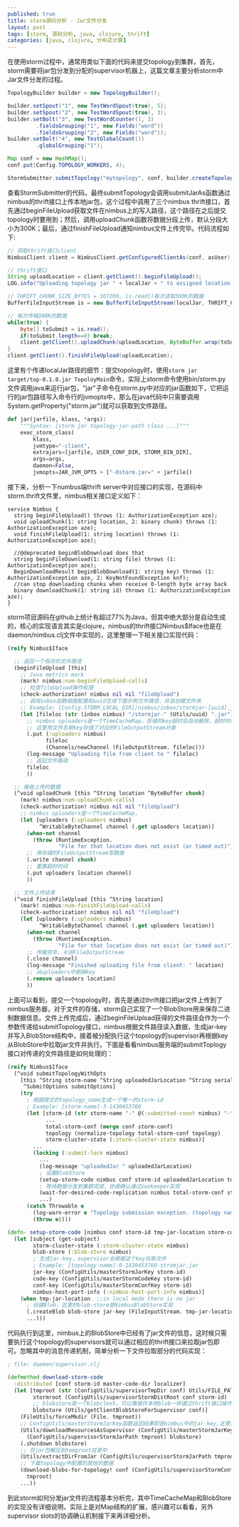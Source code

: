 ```yaml
---
published: true
title: storm源码分析 - Jar文件分发
layout: post
tags: [storm, 源码分析, java, clojure, thrift]
categories: [java, clojure, 分布式计算]
---
```


在使用storm过程中，通常用类似下面的代码来提交topology到集群，首先，storm需要将jar包分发到分配的supervisor机器上，这篇文章主要分析storm中Jar文件分发的过程。

```java
TopologyBuilder builder = new TopologyBuilder();

builder.setSpout("1", new TestWordSpout(true), 5);
builder.setSpout("2", new TestWordSpout(true), 3);
builder.setBolt("3", new TestWordCounter(), 3)
         .fieldsGrouping("1", new Fields("word"))
         .fieldsGrouping("2", new Fields("word"));
builder.setBolt("4", new TestGlobalCount())
         .globalGrouping("1");

Map conf = new HashMap();
conf.put(Config.TOPOLOGY_WORKERS, 4);

StormSubmitter.submitTopology("mytopology", conf, builder.createTopology());
```

查看StormSubmitter的代码，最终submitTopology会调用submitJarAs函数通过nimbus的thrift接口上传本地jar包，这个过程中调用了三个nimbus thrift接口，首先通过beginFileUpload获取文件在nimbus上的写入路径，这个路径在之后提交topology时要用到；然后，调用uploadChunk函数将数据分段上传，默认分段大小为300K；最后，通过finishFileUpload通知nimbus文件上传完毕。代码流程如下:

```java
// 获取thrift接口client
NimbusClient client = NimbusClient.getConfiguredClientAs(conf, asUser);

// thrift接口
String uploadLocation = client.getClient().beginFileUpload();
LOG.info("Uploading topology jar " + localJar + " to assigned location: " + uploadLocation);

// THRIFT_CHUNK_SIZE_BYTES = 307200, is.read()每次读取300K的数据
BufferFileInputStream is = new BufferFileInputStream(localJar, THRIFT_CHUNK_SIZE_BYTES);

// 每次传输300K的数据
while(true) {
    byte[] toSubmit = is.read();
    if(toSubmit.length==0) break;
    client.getClient().uploadChunk(uploadLocation, ByteBuffer.wrap(toSubmit));
}
client.getClient().finishFileUpload(uploadLocation);
```

这里有个传递localJar路径的细节：提交topology时，使用```storm jar target/top-0.1.0.jar TopoloyMain```命令，实际上storm命令使用bin/storm.py文件调用java来运行jar包，"jar"子命令在storm.py中对应的jar函数如下，它把运行的jar包路径写入命令行的jvmopts中，那么在java代码中只需要调用System.getProperty("storm.jar")就可以获取到文件路径。

```python
def jar(jarfile, klass, *args):
    """Syntax: [storm jar topology-jar-path class ...]"""
    exec_storm_class(
        klass,
        jvmtype="-client",
        extrajars=[jarfile, USER_CONF_DIR, STORM_BIN_DIR],
        args=args,
        daemon=False,
        jvmopts=JAR_JVM_OPTS + ["-Dstorm.jar=" + jarfile])
```

接下来，分析一下numbus端thrift server中对应接口的实现，在源码中storm.thrift文件里，nimbus相关接口定义如下：

```thrift
service Nimbus {
  string beginFileUpload() throws (1: AuthorizationException aze);
  void uploadChunk(1: string location, 2: binary chunk) throws (1: AuthorizationException aze);
  void finishFileUpload(1: string location) throws (1: AuthorizationException aze);

  //@deprecated beginBlobDownload does that
  string beginFileDownload(1: string file) throws (1: AuthorizationException aze);
  BeginDownloadResult beginBlobDownload(1: string key) throws (1: AuthorizationException aze, 2: KeyNotFoundException knf);
  //can stop downloading chunks when receive 0-length byte array back
  binary downloadChunk(1: string id) throws (1: AuthorizationException aze);
}
```

storm项目源码在github上统计有超过77%为Java，但其中绝大部分是自动生成的，核心的实现语言其实是clojure，nimbus的thrift接口Nimbus$Iface也是在daemon/nimbus.clj文件中实现的，这里整理一下相关接口实现代码：

```clojure
(reify Nimbus$Iface

  ;; 返回一个保存的文件路径
  (beginFileUpload [this]
    ;; Java metrics mark
    (mark! nimbus:num-beginFileUpload-calls) 
    ;; 检查fileUpload操作权限
    (check-authorization! nimbus nil nil "fileUpload")
    ;; 调用inbox函数根据配置和uuid生成下面示例文件路径，并且创建文件夹
    ;; Example: [Config.STORM_LOCAL_DIR]/nimbus/inbox/stormjar-[uuid].jar
    (let [fileloc (str (inbox nimbus) "/stormjar-" (Utils/uuid) ".jar")]
      ;; nimbus uploaders是一个TimeCacheMap，存储的key超时会自动删除，超时时间由NIMBUS-FILE-COPY-EXPIRATION-SECS设定
      ;; 这里用文件名做key存储了对应的FileOutputStream对象
      (.put (:uploaders nimbus)
            fileloc
            (Channels/newChannel (FileOutputStream. fileloc)))
      (log-message "Uploading file from client to " fileloc)
      ;; 返回文件路径
      fileloc
      ))

  ;; 接收上传的数据
  (^void uploadChunk [this ^String location ^ByteBuffer chunk]
    (mark! nimbus:num-uploadChunk-calls)
    (check-authorization! nimbus nil nil "fileUpload")
    ;; nimbus uploaders是一个TimeCacheMap，
    (let [uploaders (:uploaders nimbus)
          ^WritableByteChannel channel (.get uploaders location)]
      (when-not channel
        (throw (RuntimeException.
                "File for that location does not exist (or timed out)")))
      ;; 用存储的FileOutputStream写数据
      (.write channel chunk)
      ;; 重置超时时间
      (.put uploaders location channel)
      ))

  ;; 文件上传结束 
  (^void finishFileUpload [this ^String location]
    (mark! nimbus:num-finishFileUpload-calls)
    (check-authorization! nimbus nil nil "fileUpload")
    (let [uploaders (:uploaders nimbus)
          ^WritableByteChannel channel (.get uploaders location)]
      (when-not channel
        (throw (RuntimeException.
                "File for that location does not exist (or timed out)")))
      ;; 传输完毕，关闭FileOutputStream
      (.close channel)
      (log-message "Finished uploading file from client: " location)
      ;; 从uploaders中删掉key
      (.remove uploaders location)
      ))
```

上面可以看到，提交一个topology时，首先是通过thrift接口把jar文件上传到了nimbus服务器，对于文件的存储，storm自己实现了一个BlobStore用来保存二进制数据信息。文件上传完成后，通过beginFileUpload获得的文件路径会作为一个参数传递给submitTopology接口，nimbus根据文件路径读入数据，生成jar-key并写入BlobStore结构中，接着被分配执行这个topology的supervisor再根据key从BlobStore中拉取jar文件并执行。下面是看看nimbus服务端的submitToplogy接口对传递的文件路径是如何处理的：

```clojure
(reify Nimbus$Iface
  (^void submitTopologyWithOpts
    [this ^String storm-name ^String uploadedJarLocation ^String serializedConf ^StormTopology topology
     ^SubmitOptions submitOptions]
    (try
      ; 根据提交的topology_name生成一个唯一的storm-id
      ; Example: [storm-name]-3-1430453760
      (let [storm-id (str storm-name "-" @(:submitted-count nimbus) "-" (Time/currentTimeSecs))
            ...
            total-storm-conf (merge conf storm-conf)
            topology (normalize-topology total-storm-conf topology)
            storm-cluster-state (:storm-cluster-state nimbus)]
        ...
        (locking (:submit-lock nimbus)
          ...
          (log-message "uploadedJar " uploadedJarLocation)
          ; 设置BlobStore
          (setup-storm-code nimbus conf storm-id uploadedJarLocation total-storm-conf topology)
          ; 等待数据分发到集群完成，协调确认通过zookeeper实现
          (wait-for-desired-code-replication nimbus total-storm-conf storm-id)
          ...)
      (catch Throwable e
        (log-warn-error e "Topology submission exception. (topology name='" storm-name "')")
        (throw e))))

(defn- setup-storm-code [nimbus conf storm-id tmp-jar-location storm-conf topology]
  (let [subject (get-subject)
        storm-cluster-state (:storm-cluster-state nimbus)
        blob-store (:blob-store nimbus)
        ; 生成jar-key，supervisor会根据这个key拉取文件
        ; Example: [topology-name]-0-1430453760-stromjar.jar
        jar-key (ConfigUtils/masterStormJarKey storm-id)
        code-key (ConfigUtils/masterStormCodeKey storm-id)
        conf-key (ConfigUtils/masterStormConfKey storm-id)
        nimbus-host-port-info (:nimbus-host-port-info nimbus)]
    (when tmp-jar-location  ;;in local mode there is no jar
      ; 创建Blob，这里的blob-store是NimbusBlobStore实现
      (.createBlob blob-store jar-key (FileInputStream. tmp-jar-location) (SettableBlobMeta. BlobStoreAclHandler/DEFAULT) subject)
      ...)))
```

代码执行到这里，nimbus上的BlobStore中已经有了jar文件的信息，这时候只需要执行这个topology的supervisors就可以通过相应的thrift接口来拉取jar包即可。忽略其中的消息传递机制，简单分析一下文件拉取部分的代码实现：

```clojure
; file: daemon/supervisor.clj

(defmethod download-storm-code
  :distributed [conf storm-id master-code-dir localizer]
  (let [tmproot (str (ConfigUtils/supervisorTmpDir conf) Utils/FILE_PATH_SEPARATOR (Utils/uuid))
        stormroot (ConfigUtils/supervisorStormDistRoot conf storm-id)
        ;; blobstore是一个blobclent，可以像操作本地blob一样通过thrift接口操作远程blobstore
        blobstore (Utils/getClientBlobStoreForSupervisor conf)]
    (FileUtils/forceMkdir (File. tmproot))
    ;; ConfigUtils/masterStormJarKey函数返回结果即是nimbus中的jar-key,这里通过jar-key获取到文件内容
    (Utils/downloadResourcesAsSupervisor (ConfigUtils/masterStormJarKey storm-id)
      (ConfigUtils/supervisorStormJarPath tmproot) blobstore)
    (.shutdown blobstore)
    ;; 将jar包解压到temproot目录中
    (Utils/extractDirFromJar (ConfigUtils/supervisorStormJarPath tmproot) ConfigUtils/RESOURCES_SUBDIR tmproot)
    ;; 下载topology中配置的其他的数据
    (download-blobs-for-topology! conf (ConfigUtils/supervisorStormConfPath tmproot) localizer
      tmproot)
    ...))
```

到此storm如何分发jar文件的流程基本分析完，其中TimeCacheMap和BlobStore的实现没有详细说明，实际上是对Map结构的扩展，感兴趣可以看看，另外supervisor slots的协调确认机制接下来再详细分析。

